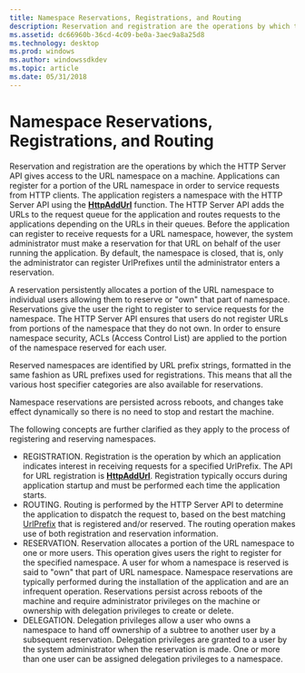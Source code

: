 ```yaml
---
title: Namespace Reservations, Registrations, and Routing
description: Reservation and registration are the operations by which the HTTP Server API gives access to the URL namespace on a machine.
ms.assetid: dc66960b-36cd-4c09-be0a-3aec9a8a25d8
ms.technology: desktop
ms.prod: windows
ms.author: windowssdkdev
ms.topic: article
ms.date: 05/31/2018
---
```


# Namespace Reservations, Registrations, and Routing

Reservation and registration are the operations by which the HTTP Server API gives access to the URL namespace on a machine. Applications can register for a portion of the URL namespace in order to service requests from HTTP clients. The application registers a namespace with the HTTP Server API using the [**HttpAddUrl**](/windows/desktop/api/Http/nf-http-httpaddurl) function. The HTTP Server API adds the URLs to the request queue for the application and routes requests to the applications depending on the URLs in their queues. Before the application can register to receive requests for a URL namespace, however, the system administrator must make a reservation for that URL on behalf of the user running the application. By default, the namespace is closed, that is, only the administrator can register UrlPrefixes until the administrator enters a reservation.

A reservation persistently allocates a portion of the URL namespace to individual users allowing them to reserve or "own" that part of namespace. Reservations give the user the right to register to service requests for the namespace. The HTTP Server API ensures that users do not register URLs from portions of the namespace that they do not own. In order to ensure namespace security, ACLs (Access Control List) are applied to the portion of the namespace reserved for each user.

Reserved namespaces are identified by URL prefix strings, formatted in the same fashion as URL prefixes used for registrations. This means that all the various host specifier categories are also available for reservations.

Namespace reservations are persisted across reboots, and changes take effect dynamically so there is no need to stop and restart the machine.

The following concepts are further clarified as they apply to the process of registering and reserving namespaces.

-   REGISTRATION. Registration is the operation by which an application indicates interest in receiving requests for a specified UrlPrefix. The API for URL registration is [**HttpAddUrl**](/windows/desktop/api/Http/nf-http-httpaddurl). Registration typically occurs during application startup and must be performed each time the application starts.
-   ROUTING. Routing is performed by the HTTP Server API to determine the application to dispatch the request to, based on the best matching [UrlPrefix](urlprefix-strings.md) that is registered and/or reserved. The routing operation makes use of both registration and reservation information.
-   RESERVATION. Reservation allocates a portion of the URL namespace to one or more users. This operation gives users the right to register for the specified namespace. A user for whom a namespace is reserved is said to "own" that part of URL namespace. Namespace reservations are typically performed during the installation of the application and are an infrequent operation. Reservations persist across reboots of the machine and require administrator privileges on the machine or ownership with delegation privileges to create or delete.
-   DELEGATION. Delegation privileges allow a user who owns a namespace to hand off ownership of a subtree to another user by a subsequent reservation. Delegation privileges are granted to a user by the system administrator when the reservation is made. One or more than one user can be assigned delegation privileges to a namespace.

 

 




